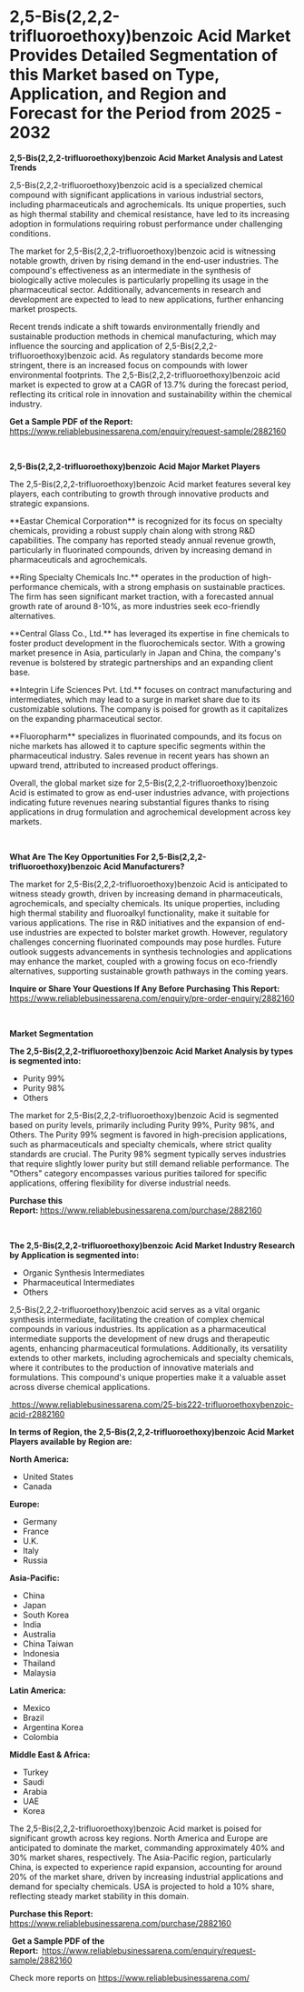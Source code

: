 <p><h1>2,5-Bis(2,2,2-trifluoroethoxy)benzoic Acid Market Provides Detailed Segmentation of this Market based on Type, Application, and Region and Forecast for the Period from 2025 - 2032</h1></p><p><strong>2,5-Bis(2,2,2-trifluoroethoxy)benzoic Acid Market Analysis and Latest Trends</strong></p>
<p><p>2,5-Bis(2,2,2-trifluoroethoxy)benzoic acid is a specialized chemical compound with significant applications in various industrial sectors, including pharmaceuticals and agrochemicals. Its unique properties, such as high thermal stability and chemical resistance, have led to its increasing adoption in formulations requiring robust performance under challenging conditions.</p><p>The market for 2,5-Bis(2,2,2-trifluoroethoxy)benzoic acid is witnessing notable growth, driven by rising demand in the end-user industries. The compound's effectiveness as an intermediate in the synthesis of biologically active molecules is particularly propelling its usage in the pharmaceutical sector. Additionally, advancements in research and development are expected to lead to new applications, further enhancing market prospects.</p><p>Recent trends indicate a shift towards environmentally friendly and sustainable production methods in chemical manufacturing, which may influence the sourcing and application of 2,5-Bis(2,2,2-trifluoroethoxy)benzoic acid. As regulatory standards become more stringent, there is an increased focus on compounds with lower environmental footprints. The 2,5-Bis(2,2,2-trifluoroethoxy)benzoic acid market is expected to grow at a CAGR of 13.7% during the forecast period, reflecting its critical role in innovation and sustainability within the chemical industry.</p></p>
<p><strong>Get a Sample PDF of the Report:&nbsp;</strong> <a href="https://www.reliablebusinessarena.com/enquiry/request-sample/2882160?utm_campaign=2116&utm_medium=2&utm_source=Github&utm_content=ia&utm_term=13032025&utm_id=25-bis222-trifluoroethoxybenzoic-acid">https://www.reliablebusinessarena.com/enquiry/request-sample/2882160</a></p>
<p>&nbsp;</p>
<p><strong>2,5-Bis(2,2,2-trifluoroethoxy)benzoic Acid Major Market Players</strong></p>
<p><p>The 2,5-Bis(2,2,2-trifluoroethoxy)benzoic Acid market features several key players, each contributing to growth through innovative products and strategic expansions. </p><p>**Eastar Chemical Corporation** is recognized for its focus on specialty chemicals, providing a robust supply chain along with strong R&D capabilities. The company has reported steady annual revenue growth, particularly in fluorinated compounds, driven by increasing demand in pharmaceuticals and agrochemicals.</p><p>**Ring Specialty Chemicals Inc.** operates in the production of high-performance chemicals, with a strong emphasis on sustainable practices. The firm has seen significant market traction, with a forecasted annual growth rate of around 8-10%, as more industries seek eco-friendly alternatives.</p><p>**Central Glass Co., Ltd.** has leveraged its expertise in fine chemicals to foster product development in the fluorochemicals sector. With a growing market presence in Asia, particularly in Japan and China, the company's revenue is bolstered by strategic partnerships and an expanding client base.</p><p>**Integrin Life Sciences Pvt. Ltd.** focuses on contract manufacturing and intermediates, which may lead to a surge in market share due to its customizable solutions. The company is poised for growth as it capitalizes on the expanding pharmaceutical sector.</p><p>**Fluoropharm** specializes in fluorinated compounds, and its focus on niche markets has allowed it to capture specific segments within the pharmaceutical industry. Sales revenue in recent years has shown an upward trend, attributed to increased product offerings.</p><p>Overall, the global market size for 2,5-Bis(2,2,2-trifluoroethoxy)benzoic Acid is estimated to grow as end-user industries advance, with projections indicating future revenues nearing substantial figures thanks to rising applications in drug formulation and agrochemical development across key markets.</p></p>
<p>&nbsp;</p>
<p><strong>What Are The Key Opportunities For 2,5-Bis(2,2,2-trifluoroethoxy)benzoic Acid Manufacturers?</strong></p>
<p><p>The market for 2,5-Bis(2,2,2-trifluoroethoxy)benzoic Acid is anticipated to witness steady growth, driven by increasing demand in pharmaceuticals, agrochemicals, and specialty chemicals. Its unique properties, including high thermal stability and fluoroalkyl functionality, make it suitable for various applications. The rise in R&D initiatives and the expansion of end-use industries are expected to bolster market growth. However, regulatory challenges concerning fluorinated compounds may pose hurdles. Future outlook suggests advancements in synthesis technologies and applications may enhance the market, coupled with a growing focus on eco-friendly alternatives, supporting sustainable growth pathways in the coming years.</p></p>
<p><strong>Inquire or Share Your Questions If Any Before Purchasing This Report:</strong> <a href="https://www.reliablebusinessarena.com/enquiry/pre-order-enquiry/2882160?utm_campaign=2116&utm_medium=2&utm_source=Github&utm_content=ia&utm_term=13032025&utm_id=25-bis222-trifluoroethoxybenzoic-acid">https://www.reliablebusinessarena.com/enquiry/pre-order-enquiry/2882160</a></p>
<p>&nbsp;</p>
<p><strong>Market Segmentation</strong></p>
<p><strong>The 2,5-Bis(2,2,2-trifluoroethoxy)benzoic Acid Market Analysis by types is segmented into:</strong></p>
<p><ul><li>Purity 99%</li><li>Purity 98%</li><li>Others</li></ul></p>
<p><p>The market for 2,5-Bis(2,2,2-trifluoroethoxy)benzoic Acid is segmented based on purity levels, primarily including Purity 99%, Purity 98%, and Others. The Purity 99% segment is favored in high-precision applications, such as pharmaceuticals and specialty chemicals, where strict quality standards are crucial. The Purity 98% segment typically serves industries that require slightly lower purity but still demand reliable performance. The "Others" category encompasses various purities tailored for specific applications, offering flexibility for diverse industrial needs.</p></p>
<p><strong>Purchase this Report:&nbsp;</strong><a href="https://www.reliablebusinessarena.com/purchase/2882160?utm_campaign=2116&utm_medium=2&utm_source=Github&utm_content=ia&utm_term=13032025&utm_id=25-bis222-trifluoroethoxybenzoic-acid">https://www.reliablebusinessarena.com/purchase/2882160</a></p>
<p>&nbsp;</p>
<p><strong>The 2,5-Bis(2,2,2-trifluoroethoxy)benzoic Acid Market Industry Research by Application is segmented into:</strong></p>
<p><ul><li>Organic Synthesis Intermediates</li><li>Pharmaceutical Intermediates</li><li>Others</li></ul></p>
<p><p>2,5-Bis(2,2,2-trifluoroethoxy)benzoic acid serves as a vital organic synthesis intermediate, facilitating the creation of complex chemical compounds in various industries. Its application as a pharmaceutical intermediate supports the development of new drugs and therapeutic agents, enhancing pharmaceutical formulations. Additionally, its versatility extends to other markets, including agrochemicals and specialty chemicals, where it contributes to the production of innovative materials and formulations. This compound's unique properties make it a valuable asset across diverse chemical applications.</p></p>
<p><a href="https://www.reliablebusinessarena.com/25-bis222-trifluoroethoxybenzoic-acid-r2882160?utm_campaign=2116&utm_medium=2&utm_source=Github&utm_content=ia&utm_term=13032025&utm_id=25-bis222-trifluoroethoxybenzoic-acid">&nbsp;https://www.reliablebusinessarena.com/25-bis222-trifluoroethoxybenzoic-acid-r2882160</a></p>
<p><strong>In terms of Region, the 2,5-Bis(2,2,2-trifluoroethoxy)benzoic Acid Market Players available by Region are:</strong></p>
<p>
    <p> <strong> North America: </strong>
        <ul>
            <li>United States</li>
            <li>Canada</li>
        </ul>
        </p> 
    <p> <strong> Europe: </strong>
        <ul>
            <li>Germany</li>
            <li>France</li>
            <li>U.K.</li>
            <li>Italy</li>
            <li>Russia</li>
        </ul>
        </p> 
    <p> <strong> Asia-Pacific: </strong>
        <ul>
            <li>China</li>
            <li>Japan</li>
            <li>South Korea</li>
            <li>India</li>
            <li>Australia</li>
            <li>China Taiwan</li>
            <li>Indonesia</li>
            <li>Thailand</li>
            <li>Malaysia</li>
        </ul>
        </p> 
    <p> <strong> Latin America: </strong>
        <ul>
            <li>Mexico</li>
            <li>Brazil</li>
            <li>Argentina Korea</li>
            <li>Colombia</li>
        </ul>
        </p> 
    <p> <strong> Middle East & Africa: </strong>
        <ul>
            <li>Turkey</li>
            <li>Saudi</li>
            <li>Arabia</li>
            <li>UAE</li>
            <li>Korea</li>
        </ul>
    </p>
    </p>
<p><p>The 2,5-Bis(2,2,2-trifluoroethoxy)benzoic Acid market is poised for significant growth across key regions. North America and Europe are anticipated to dominate the market, commanding approximately 40% and 30% market shares, respectively. The Asia-Pacific region, particularly China, is expected to experience rapid expansion, accounting for around 20% of the market share, driven by increasing industrial applications and demand for specialty chemicals. USA is projected to hold a 10% share, reflecting steady market stability in this domain.</p></p>
<p><strong>Purchase this Report: </strong><a href="https://www.reliablebusinessarena.com/purchase/2882160?utm_campaign=2116&utm_medium=2&utm_source=Github&utm_content=ia&utm_term=13032025&utm_id=25-bis222-trifluoroethoxybenzoic-acid">https://www.reliablebusinessarena.com/purchase/2882160</a></p>
<p>&nbsp;<strong>Get a Sample PDF of the Report:&nbsp;&nbsp;</strong><a href="https://www.reliablebusinessarena.com/enquiry/request-sample/2882160?utm_campaign=2116&utm_medium=2&utm_source=Github&utm_content=ia&utm_term=13032025&utm_id=25-bis222-trifluoroethoxybenzoic-acid">https://www.reliablebusinessarena.com/enquiry/request-sample/2882160</a></p>
<p><strong></strong></p>
<p>Check more reports on <a href="https://www.reliablebusinessarena.com/?utm_campaign=2116&utm_medium=2&utm_source=Github&utm_content=ia&utm_term=13032025&utm_id=25-bis222-trifluoroethoxybenzoic-acid">https://www.reliablebusinessarena.com/</a></p>